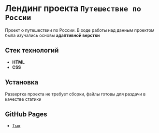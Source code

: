 # Лендинг проекта `Путешествие по России`

Проект о путешествии по России.
В ходе работы над данным проектом была изучались основы **адаптивной верстки**

## Стек технологий

* **HTML**
* **CSS**

## Установка

Развертка проекта не требует сборки, файлы готовы для раздачи в качестве статики

## GitHub Pages

* [Тык](https://simonmatveev.github.io/russian-travel/)

